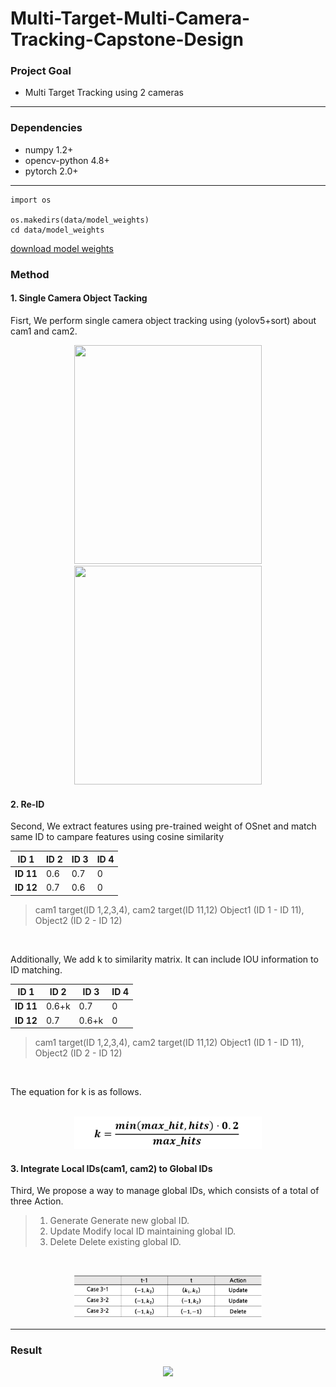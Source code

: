 # Multi-Target-Multi-Camera-Tracking-Capstone-Design

### Project Goal
- Multi Target Tracking using 2 cameras
--------------

### Dependencies
- numpy 1.2+
- opencv-python 4.8+
- pytorch 2.0+
--------------
~~~
import os

os.makedirs(data/model_weights)
cd data/model_weights
~~~
<a href="https://drive.google.com/drive/folders/1mbzC1hsGuE-jEdX0ImvXI4tSeNb3Il36?usp=drive_link">download model weights</a>
  
### Method
#### 1. Single Camera Object Tacking
Fisrt, We perform single camera object tracking using (yolov5+sort) about cam1 and cam2. <br>
<p align="center">
  <img src="./results/plate detection.jpg" width="300" height="350"/>
  <img src="./results/plate detection.jpg" width="300" height="350"/>
</p>

#### 2. Re-ID
Second, We extract features using pre-trained weight of OSnet and match same ID to campare features using cosine similarity <br>

|ID 1|ID 2|ID 3|ID 4|
|---|---|---|---|
|**ID 11**|0.6|0.7|0|0|
|**ID 12**|0.7|0.6|0|0|

> cam1 target(ID 1,2,3,4), cam2 target(ID 11,12)
> Object1 (ID 1 - ID 11), Object2 (ID 2 - ID 12)
<br>

Additionally, We add k to similarity matrix. It can include IOU information to ID matching. <br>

|ID 1|ID 2|ID 3|ID 4|
|---|---|---|---|
|**ID 11**|0.6+k|0.7|0|0|
|**ID 12**|0.7|0.6+k|0|0|

> cam1 target(ID 1,2,3,4), cam2 target(ID 11,12)
> Object1 (ID 1 - ID 11), Object2 (ID 2 - ID 12)
<br>

The equation for k is as follows. <br><br>

<p align="center">
  <img src="./images/equation.png" width="300"/>
</p>

#### 3. Integrate Local IDs(cam1, cam2) to Global IDs
Third, We propose a way to manage global IDs, which consists of a total of three Action.
> 1. Generate
> Generate new global ID.
> 2. Update
> Modify local ID maintaining global ID.
> 3. Delete
> Delete existing global ID.
<br>

<p align="center">
  <img src="./images/action.png" width="300"/>
</p>

--------------
### Result

<p align="center">
  <img src="./images/result.gif" width="300"/>
</p>

